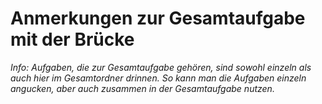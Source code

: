 # Anmerkungen zur Gesamtaufgabe mit der Brücke

*Info: Aufgaben, die zur Gesamtaufgabe gehören, sind sowohl einzeln als auch hier im Gesamtordner drinnen. So kann man die Aufgaben einzeln angucken, aber auch zusammen in der Gesamtaufgabe nutzen.*